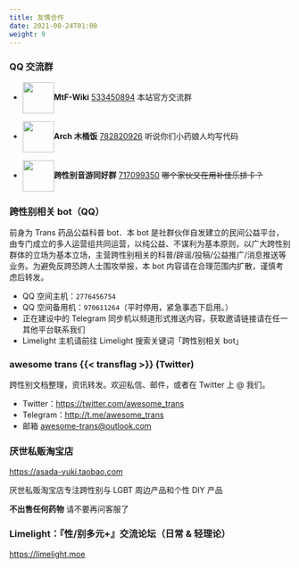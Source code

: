 ```yaml
---
title: 友情合作
date: 2021-08-24T01:00
weight: 9
---
```


### QQ 交流群

- <img src="/new/mtf-wiki-square.svg" style="display:inline;height:4em;vertical-align:middle">**MtF-Wiki** [533450894](https://jq.qq.com/?_wv=1027&k=Dhbm0jsr)
  本站官方交流群

- <img src="/images/arch_trans.png" style="display:inline;height:4em;vertical-align:middle">**Arch 木桶饭** [782820926](https://jq.qq.com/?_wv=1027&k=aVZipzyj)
  听说你们小药娘人均写代码

- <img src="/images/maimai-trans.png" style="display:inline;height:4em;vertical-align:middle">**跨性别音游同好群** [717099350](https://jq.qq.com/?_wv=1027&k=byC0cbS4)
  ~~哪个家伙又在用补佳乐排卡？~~

### 跨性别相关 bot（QQ）

前身为 Trans 药品公益科普 bot．本 bot 是社群伙伴自发建立的民间公益平台，由专门成立的多人运营组共同运营，以纯公益、不谋利为基本原则，以广大跨性别群体的立场为基本立场，主营跨性别相关的科普/辟谣/投稿/公益推广/消息推送等业务。为避免反跨恐跨人士围攻举报，本 bot 内容请在合理范围内扩散，谨慎考虑后转发。

- QQ 空间主机：`2776456754`
- QQ 空间备用机：`970611264`（平时停用，紧急事态下启用。）
- 正在建设中的 Telegram 同步机以频道形式推送内容，获取邀请链接请在任一其他平台联系我们
- Limelight 主机请前往 Limelight 搜索关键词「跨性别相关 bot」

### awesome trans {{< transflag >}} (Twitter)

跨性别文档整理，资讯转发。欢迎私信、邮件，或者在 Twitter 上 @ 我们。

- Twitter：<https://twitter.com/awesome_trans>
- Telegram：<http://t.me/awesome_trans>
- 邮箱 [awesome-trans@outlook.com](mailto:awesome-trans@outlook.com)

### 厌世私贩淘宝店

<https://asada-yuki.taobao.com>

厌世私贩淘宝店专注跨性别与 LGBT 周边产品和个性 DIY 产品

**不出售任何药物** 请不要再问客服了

### Limelight：『性/别多元+』交流论坛（日常 & 轻理论）

<https://limelight.moe>
